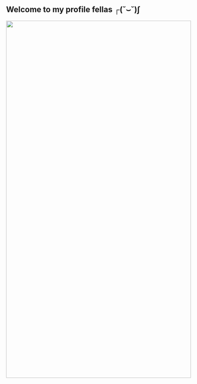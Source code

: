 ## Welcome to my profile fellas ┌(˘⌣˘)ʃ
<img src="https://media.giphy.com/media/payr6u9f4Pa5zYGDid/giphy.gif?cid=790b7611ttgz6mzpnc754s8cdve8g6y0xag9yazakb1mrncu&ep=v1_gifs_search&rid=giphy.gif&ct=g" width="100%" height="50%" />
